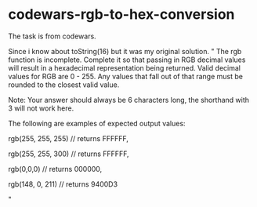 # codewars-rgb-to-hex-conversion
The task is from codewars.

Since i know about toString(16) but it was my original solution.
"
The rgb function is incomplete. Complete it so that passing in RGB decimal values will result in a hexadecimal representation being returned.
Valid decimal values for RGB are 0 - 255. Any values that fall out of that range must be rounded to the closest valid value.

Note: Your answer should always be 6 characters long, the shorthand with 3 will not work here.

The following are examples of expected output values:

rgb(255, 255, 255) // returns FFFFFF,

rgb(255, 255, 300) // returns FFFFFF,

rgb(0,0,0) // returns 000000,

rgb(148, 0, 211) // returns 9400D3


"
